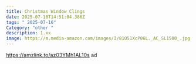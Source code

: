 ```yaml
---
title: Christmas Window Clings
date: 2025-07-16T14:51:04.386Z
tags: " 2025-07-16"
Category: "other "
description: 1.xx
image: https://m.media-amazon.com/images/I/81O51XcP06L._AC_SL1500_.jpg
---
```

https://amzlink.to/az03YMh1AL10s ad